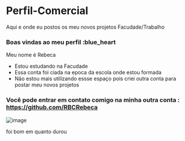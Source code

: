 # Perfil-Comercial
Aqui e onde eu postos os meu novos projetos Facudade/Trabalho
### Boas vindas ao meu perfil :blue_heart

Meu nome é Rebeca 

- Estou estudando na Facudade 
- Essa conta foi ciada na epoca da escola onde estou formada
- Não estou mais utilizando essse espaço pois criei outra conta para postar meu novos projetos 

### Você pode entrar em contato comigo na minha outra conta : https://github.com/RBCRebeca


![image](https://github.com/user-attachments/assets/fb05189b-29e7-4a26-ae09-67de943dc1cb)


foi bom em quanto durou 
